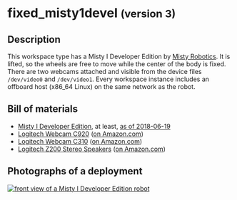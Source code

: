 fixed_misty1devel <small>(version 3)</small>
=================

Description
-----------

This workspace type has a Misty I Developer Edition by [Misty Robotics](
https://www.mistyrobotics.com/). It is lifted, so the wheels are free to move
while the center of the body is fixed.  There are two webcams attached and
visible from the device files `/dev/video0` and `/dev/video1`.  Every workspace
instance includes an offboard host (x86_64 Linux) on the same network as the
robot.


Bill of materials
-----------------

* [Misty I Developer Edition](https://docs.mistyrobotics.com/onboarding/get-started/fast-facts/), at least, [as of 2018-06-19](https://web.archive.org/web/20180619193731/https://docs.mistyrobotics.com/onboarding/get-started/fast-facts/)
* [Logitech Webcam C920](https://www.logitech.com/en-us/product/hd-pro-webcam-c920) ([on Amazon.com](https://www.amazon.com/gp/product/B006JH8T3S/))
* [Logitech Webcam C310](https://www.logitech.com/en-us/product/hd-webcam-c310) ([on Amazon.com](https://www.amazon.com/gp/product/B003LVZO8S/))
* [Logitech Z200 Stereo Speakers](https://www.logitech.com/en-us/product/multimedia-speakers-z200) ([on Amazon.com](https://www.amazon.com/Logitech-Multimedia-Speakers-Multiple-Devices/dp/B00EZ9XKCM/))


Photographs of a deployment
---------------------------

<a title="enlarge" href="figures/fixed_misty1devel_frontview.jpg">![front view of a Misty I Developer Edition robot](figures/480px-fixed_misty1devel_frontview.jpg)</a>
